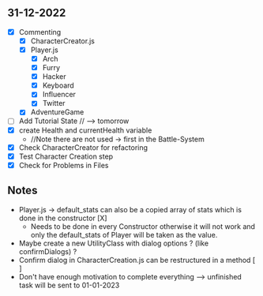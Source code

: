 ## 31-12-2022

- [X] Commenting
  - [X] CharacterCreator.js
  - [X] Player.js
    - [X] Arch
    - [X] Furry
    - [X] Hacker
    - [X] Keyboard
    - [X] Influencer
    - [X] Twitter
  - [X] AdventureGame
- [ ] Add Tutorial State // --> tomorrow 
- [X] create Health and currentHealth variable
  - //Note there are not used -> first in the Battle-System 
- [X] Check CharacterCreator for refactoring 
- [X] Test Character Creation step 
- [X] Check for Problems in Files

## Notes
- Player.js -> default_stats can also be a copied array of stats which is done in the constructor [X]
    - Needs to be done in every Constructor otherwise it will not work and only the default_stats of Player will be taken as the value.
- Maybe create a new UtilityClass with dialog options ? (like confirmDialogs) ?
- Confirm dialog in CharacterCreation.js can be restructured in a method [ ]
- Don't have enough motivation to complete everything --> unfinished task will be sent to 01-01-2023